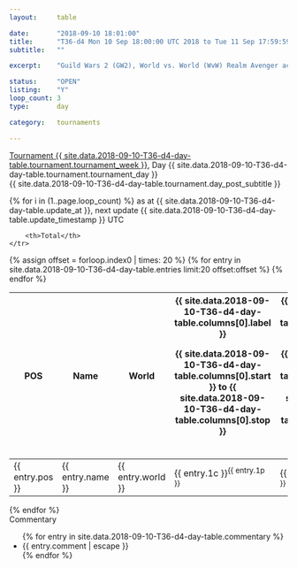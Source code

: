 ```yaml
---
layout: 	table

date: 		"2018-09-10 18:01:00"
title: 		"T36-d4 Mon 10 Sep 18:00:00 UTC 2018 to Tue 11 Sep 17:59:59 UTC 2018"
subtitle: 	""

excerpt:    "Guild Wars 2 (GW2), World vs. World (WvW) Realm Avenger achivement Tournament. \"Every Kill Counts\""

status:     "OPEN"
listing:    "Y"
loop_count: 3
type:       day

category: 	tournaments

---
```

<div class="table_header">
    <span class="table_title">
        <a href="{{ site.data.2018-09-10-T36-d4-day-table.tournament.week_results_table_url }}">
        Tournament {{ site.data.2018-09-10-T36-d4-day-table.tournament.tournament_week }}</a>, Day {{ site.data.2018-09-10-T36-d4-day-table.tournament.tournament_day }}
    </span><br>
    <span class="table_subtitle">
        {{ site.data.2018-09-10-T36-d4-day-table.tournament.day_post_subtitle }}
    </span>  
</div>

{% for i in (1..page.loop_count) %}
<span class="table_nextupdate">as at {{ site.data.2018-09-10-T36-d4-day-table.update_at }}, next update {{ site.data.2018-09-10-T36-d4-day-table.update_timestamp }} UTC</span> 
<table class="day_table">
  <colgroup>
    <col style="width:18px">
    <col style="width:55px">
    <col style="width:55px">
    <col style="width:12px">
    <col style="width:12px">
    <col style="width:12px">
    <col style="width:12px">
    <col style="width:12px">
    <col style="width:12px">
    <col style="width:12px">
    <col style="width:12px">
    <col style="width:12px">
    <col style="width:12px">
    <col style="width:12px">
    <col style="width:12px">
    <col style="width:12px">
    <col style="width:12px">
    <col style="width:12px">
    <col style="width:12px">
    <col style="width:12px">
    <col style="width:12px">
    <col style="width:12px">
    <col style="width:12px">
    <col style="width:12px">
    <col style="width:12px">
    <col style="width:12px">
    <col style="width:12px">
    <col style="width:18px">
  </colgroup>  
  <thead>
    <tr>
        <th>POS</th>
        <th class="AlignLeft">Name</th>
        <th class="AlignLeft">World</th>

<th><div class="label">{{ site.data.2018-09-10-T36-d4-day-table.columns[0].label }}<p class="onhover">{{ site.data.2018-09-10-T36-d4-day-table.columns[0].start }} to {{ site.data.2018-09-10-T36-d4-day-table.columns[0].stop }}</p></div>​</th>
<th><div class="label">{{ site.data.2018-09-10-T36-d4-day-table.columns[1].label }}<p class="onhover">{{ site.data.2018-09-10-T36-d4-day-table.columns[1].start }} to {{ site.data.2018-09-10-T36-d4-day-table.columns[1].stop }}</p></div>​</th>
<th><div class="label">{{ site.data.2018-09-10-T36-d4-day-table.columns[2].label }}<p class="onhover">{{ site.data.2018-09-10-T36-d4-day-table.columns[2].start }} to {{ site.data.2018-09-10-T36-d4-day-table.columns[2].stop }}</p></div>​</th>
<th><div class="label">{{ site.data.2018-09-10-T36-d4-day-table.columns[3].label }}<p class="onhover">{{ site.data.2018-09-10-T36-d4-day-table.columns[3].start }} to {{ site.data.2018-09-10-T36-d4-day-table.columns[3].stop }}</p></div>​</th>
<th><div class="label">{{ site.data.2018-09-10-T36-d4-day-table.columns[4].label }}<p class="onhover">{{ site.data.2018-09-10-T36-d4-day-table.columns[4].start }} to {{ site.data.2018-09-10-T36-d4-day-table.columns[4].stop }}</p></div>​</th>
<th><div class="label">{{ site.data.2018-09-10-T36-d4-day-table.columns[5].label }}<p class="onhover">{{ site.data.2018-09-10-T36-d4-day-table.columns[5].start }} to {{ site.data.2018-09-10-T36-d4-day-table.columns[5].stop }}</p></div>​</th>
<th><div class="label">{{ site.data.2018-09-10-T36-d4-day-table.columns[6].label }}<p class="onhover">{{ site.data.2018-09-10-T36-d4-day-table.columns[6].start }} to {{ site.data.2018-09-10-T36-d4-day-table.columns[6].stop }}</p></div>​</th>
<th><div class="label">{{ site.data.2018-09-10-T36-d4-day-table.columns[7].label }}<p class="onhover">{{ site.data.2018-09-10-T36-d4-day-table.columns[7].start }} to {{ site.data.2018-09-10-T36-d4-day-table.columns[7].stop }}</p></div>​</th>
<th><div class="label">{{ site.data.2018-09-10-T36-d4-day-table.columns[8].label }}<p class="onhover">{{ site.data.2018-09-10-T36-d4-day-table.columns[8].start }} to {{ site.data.2018-09-10-T36-d4-day-table.columns[8].stop }}</p></div>​</th>
<th><div class="label">{{ site.data.2018-09-10-T36-d4-day-table.columns[9].label }}<p class="onhover">{{ site.data.2018-09-10-T36-d4-day-table.columns[9].start }} to {{ site.data.2018-09-10-T36-d4-day-table.columns[9].stop }}</p></div>​</th>
<th><div class="label">{{ site.data.2018-09-10-T36-d4-day-table.columns[10].label }}<p class="onhover">{{ site.data.2018-09-10-T36-d4-day-table.columns[10].start }} to {{ site.data.2018-09-10-T36-d4-day-table.columns[10].stop }}</p></div>​</th>

<th><div class="label">{{ site.data.2018-09-10-T36-d4-day-table.columns[11].label }}<p class="onhover">{{ site.data.2018-09-10-T36-d4-day-table.columns[11].start }} to {{ site.data.2018-09-10-T36-d4-day-table.columns[11].stop }}</p></div>​</th>
<th><div class="label">{{ site.data.2018-09-10-T36-d4-day-table.columns[12].label }}<p class="onhover">{{ site.data.2018-09-10-T36-d4-day-table.columns[12].start }} to {{ site.data.2018-09-10-T36-d4-day-table.columns[12].stop }}</p></div>​</th>
<th><div class="label">{{ site.data.2018-09-10-T36-d4-day-table.columns[13].label }}<p class="onhover">{{ site.data.2018-09-10-T36-d4-day-table.columns[13].start }} to {{ site.data.2018-09-10-T36-d4-day-table.columns[13].stop }}</p></div>​</th>
<th><div class="label">{{ site.data.2018-09-10-T36-d4-day-table.columns[14].label }}<p class="onhover">{{ site.data.2018-09-10-T36-d4-day-table.columns[14].start }} to {{ site.data.2018-09-10-T36-d4-day-table.columns[14].stop }}</p></div>​</th>
<th><div class="label">{{ site.data.2018-09-10-T36-d4-day-table.columns[15].label }}<p class="onhover">{{ site.data.2018-09-10-T36-d4-day-table.columns[15].start }} to {{ site.data.2018-09-10-T36-d4-day-table.columns[15].stop }}</p></div>​</th>
<th><div class="label">{{ site.data.2018-09-10-T36-d4-day-table.columns[16].label }}<p class="onhover">{{ site.data.2018-09-10-T36-d4-day-table.columns[16].start }} to {{ site.data.2018-09-10-T36-d4-day-table.columns[16].stop }}</p></div>​</th>
<th><div class="label">{{ site.data.2018-09-10-T36-d4-day-table.columns[17].label }}<p class="onhover">{{ site.data.2018-09-10-T36-d4-day-table.columns[17].start }} to {{ site.data.2018-09-10-T36-d4-day-table.columns[17].stop }}</p></div>​</th>
<th><div class="label">{{ site.data.2018-09-10-T36-d4-day-table.columns[18].label }}<p class="onhover">{{ site.data.2018-09-10-T36-d4-day-table.columns[18].start }} to {{ site.data.2018-09-10-T36-d4-day-table.columns[18].stop }}</p></div>​</th>
<th><div class="label">{{ site.data.2018-09-10-T36-d4-day-table.columns[19].label }}<p class="onhover">{{ site.data.2018-09-10-T36-d4-day-table.columns[19].start }} to {{ site.data.2018-09-10-T36-d4-day-table.columns[19].stop }}</p></div>​</th>
<th><div class="label">{{ site.data.2018-09-10-T36-d4-day-table.columns[20].label }}<p class="onhover">{{ site.data.2018-09-10-T36-d4-day-table.columns[20].start }} to {{ site.data.2018-09-10-T36-d4-day-table.columns[20].stop }}</p></div>​</th>

<th><div class="label">{{ site.data.2018-09-10-T36-d4-day-table.columns[21].label }}<p class="onhover">{{ site.data.2018-09-10-T36-d4-day-table.columns[21].start }} to {{ site.data.2018-09-10-T36-d4-day-table.columns[21].stop }}</p></div>​</th>
<th><div class="label">{{ site.data.2018-09-10-T36-d4-day-table.columns[22].label }}<p class="onhover">{{ site.data.2018-09-10-T36-d4-day-table.columns[22].start }} to {{ site.data.2018-09-10-T36-d4-day-table.columns[22].stop }}</p></div>​</th>
<th><div class="label">{{ site.data.2018-09-10-T36-d4-day-table.columns[23].label }}<p class="onhover">{{ site.data.2018-09-10-T36-d4-day-table.columns[23].start }} to {{ site.data.2018-09-10-T36-d4-day-table.columns[23].stop }}</p></div>​</th>

        <th>Total</th>
    </tr>
  </thead>
  {% assign offset = forloop.index0 | times: 20 %}
<tbody>
{% for entry in site.data.2018-09-10-T36-d4-day-table.entries limit:20 offset:offset %}
  <tr>
    <td class="pl{{ entry.pos }}">{{ entry.pos }}</td>
    <td class="AlignLeft">{{ entry.name }}</td>
    <td class="AlignLeft">{{ entry.world }}</td>
    <td class="pl{{ entry.1p }}">{{ entry.1c }}<sup>{{ entry.1p }}</sup></td>
    <td class="pl{{ entry.2p }}">{{ entry.2c }}<sup>{{ entry.2p }}</sup></td>
    <td class="pl{{ entry.3p }}">{{ entry.3c }}<sup>{{ entry.3p }}</sup></td>
    <td class="pl{{ entry.4p }}">{{ entry.4c }}<sup>{{ entry.4p }}</sup></td>
    <td class="pl{{ entry.5p }}">{{ entry.5c }}<sup>{{ entry.5p }}</sup></td>
    <td class="pl{{ entry.6p }}">{{ entry.6c }}<sup>{{ entry.6p }}</sup></td>
    <td class="pl{{ entry.7p }}">{{ entry.7c }}<sup>{{ entry.7p }}</sup></td>
    <td class="pl{{ entry.8p }}">{{ entry.8c }}<sup>{{ entry.8p }}</sup></td>
    <td class="pl{{ entry.9p }}">{{ entry.9c }}<sup>{{ entry.9p }}</sup></td>
    <td class="pl{{ entry.10p }}">{{ entry.10c }}<sup>{{ entry.10p }}</sup></td>
    <td class="pl{{ entry.11p }}">{{ entry.11c }}<sup>{{ entry.11p }}</sup></td>
    <td class="pl{{ entry.12p }}">{{ entry.12c }}<sup>{{ entry.12p }}</sup></td>
    <td class="pl{{ entry.13p }}">{{ entry.13c }}<sup>{{ entry.13p }}</sup></td>
    <td class="pl{{ entry.14p }}">{{ entry.14c }}<sup>{{ entry.14p }}</sup></td>
    <td class="pl{{ entry.15p }}">{{ entry.15c }}<sup>{{ entry.15p }}</sup></td>
    <td class="pl{{ entry.16p }}">{{ entry.16c }}<sup>{{ entry.16p }}</sup></td>
    <td class="pl{{ entry.17p }}">{{ entry.17c }}<sup>{{ entry.17p }}</sup></td>
    <td class="pl{{ entry.18p }}">{{ entry.18c }}<sup>{{ entry.18p }}</sup></td>
    <td class="pl{{ entry.19p }}">{{ entry.19c }}<sup>{{ entry.19p }}</sup></td>
    <td class="pl{{ entry.20p }}">{{ entry.20c }}<sup>{{ entry.20p }}</sup></td>
    <td class="pl{{ entry.21p }}">{{ entry.21c }}<sup>{{ entry.21p }}</sup></td>
    <td class="pl{{ entry.22p }}">{{ entry.22c }}<sup>{{ entry.22p }}</sup></td>
    <td class="pl{{ entry.23p }}">{{ entry.23c }}<sup>{{ entry.23p }}</sup></td>
    <td class="pl{{ entry.24p }}">{{ entry.24c }}<sup>{{ entry.24p }}</sup></td>
    <td>{{ entry.total }}</td>
  </tr>
{% endfor %}  
</tbody>
</table>
<div class="leaderboard"></div>
{% endfor %}

<div class="commentary">
  <span class="commentary_title">Commentary</span>
  <ul>
    {% for entry in site.data.2018-09-10-T36-d4-day-table.commentary %}
    <li class="commentary_list">{{ entry.comment | escape }}</li>
    {% endfor %}
  </ul>
</div>



